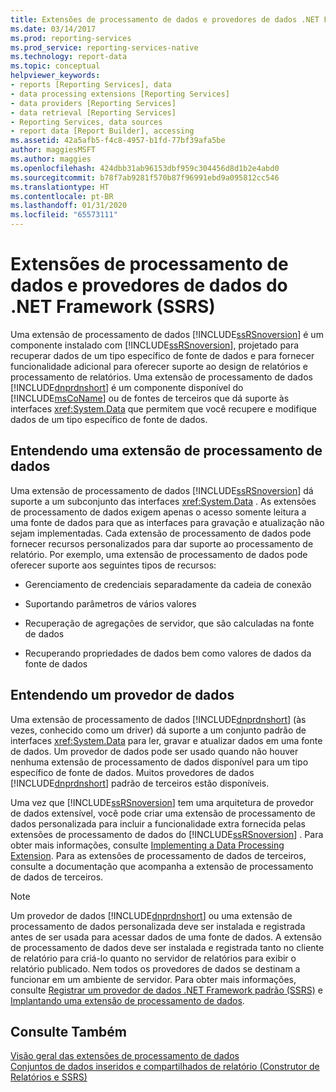 ```yaml
---
title: Extensões de processamento de dados e provedores de dados .NET Framework (SSRS) | Microsoft Docs
ms.date: 03/14/2017
ms.prod: reporting-services
ms.prod_service: reporting-services-native
ms.technology: report-data
ms.topic: conceptual
helpviewer_keywords:
- reports [Reporting Services], data
- data processing extensions [Reporting Services]
- data providers [Reporting Services]
- data retrieval [Reporting Services]
- Reporting Services, data sources
- report data [Report Builder], accessing
ms.assetid: 42a5afb5-f4c8-4957-b1fd-77bf39afa5be
author: maggiesMSFT
ms.author: maggies
ms.openlocfilehash: 424dbb31ab96153dbf959c304456d8d1b2e4abd0
ms.sourcegitcommit: b78f7ab9281f570b87f96991ebd9a095812cc546
ms.translationtype: HT
ms.contentlocale: pt-BR
ms.lasthandoff: 01/31/2020
ms.locfileid: "65573111"
---
```

# <a name="data-processing-extensions-and-net-framework-data-providers-ssrs"></a>Extensões de processamento de dados e provedores de dados do .NET Framework (SSRS)
  Uma extensão de processamento de dados [!INCLUDE[ssRSnoversion](../../includes/ssrsnoversion-md.md)] é um componente instalado com [!INCLUDE[ssRSnoversion](../../includes/ssrsnoversion-md.md)], projetado para recuperar dados de um tipo específico de fonte de dados e para fornecer funcionalidade adicional para oferecer suporte ao design de relatórios e processamento de relatórios. Uma extensão de processamento de dados [!INCLUDE[dnprdnshort](../../includes/dnprdnshort-md.md)] é um componente disponível do [!INCLUDE[msCoName](../../includes/msconame-md.md)] ou de fontes de terceiros que dá suporte às interfaces <xref:System.Data> que permitem que você recupere e modifique dados de um tipo específico de fonte de dados.  
  
## <a name="understanding-a-data-processing-extension"></a>Entendendo uma extensão de processamento de dados  
 Uma extensão de processamento de dados [!INCLUDE[ssRSnoversion](../../includes/ssrsnoversion-md.md)] dá suporte a um subconjunto das interfaces <xref:System.Data> . As extensões de processamento de dados exigem apenas o acesso somente leitura a uma fonte de dados para que as interfaces para gravação e atualização não sejam implementadas. Cada extensão de processamento de dados pode fornecer recursos personalizados para dar suporte ao processamento de relatório. Por exemplo, uma extensão de processamento de dados pode oferecer suporte aos seguintes tipos de recursos:  
  
-   Gerenciamento de credenciais separadamente da cadeia de conexão  
  
-   Suportando parâmetros de vários valores  
  
-   Recuperação de agregações de servidor, que são calculadas na fonte de dados  
  
-   Recuperando propriedades de dados bem como valores de dados da fonte de dados  
  
## <a name="understanding-a-data-provider"></a>Entendendo um provedor de dados  
 Uma extensão de processamento de dados [!INCLUDE[dnprdnshort](../../includes/dnprdnshort-md.md)] (às vezes, conhecido como um driver) dá suporte a um conjunto padrão de interfaces <xref:System.Data> para ler, gravar e atualizar dados em uma fonte de dados. Um provedor de dados pode ser usado quando não houver nenhuma extensão de processamento de dados disponível para um tipo específico de fonte de dados. Muitos provedores de dados [!INCLUDE[dnprdnshort](../../includes/dnprdnshort-md.md)] padrão de terceiros estão disponíveis.  
  
 Uma vez que [!INCLUDE[ssRSnoversion](../../includes/ssrsnoversion-md.md)] tem uma arquitetura de provedor de dados extensível, você pode criar uma extensão de processamento de dados personalizada para incluir a funcionalidade extra fornecida pelas extensões de processamento de dados do [!INCLUDE[ssRSnoversion](../../includes/ssrsnoversion-md.md)] . Para obter mais informações, consulte [Implementing a Data Processing Extension](../../reporting-services/extensions/data-processing/implementing-a-data-processing-extension.md). Para as extensões de processamento de dados de terceiros, consulte a documentação que acompanha a extensão de processamento de dados de terceiros.  
  
> [!NOTE]  
>  Um provedor de dados [!INCLUDE[dnprdnshort](../../includes/dnprdnshort-md.md)] ou uma extensão de processamento de dados personalizada deve ser instalada e registrada antes de ser usada para acessar dados de uma fonte de dados. A extensão de processamento de dados deve ser instalada e registrada tanto no cliente de relatório para criá-lo quanto no servidor de relatórios para exibir o relatório publicado. Nem todos os provedores de dados se destinam a funcionar em um ambiente de servidor. Para obter mais informações, consulte [Registrar um provedor de dados .NET Framework padrão &#40;SSRS&#41;](../../reporting-services/report-data/register-a-standard-net-framework-data-provider-ssrs.md) e [Implantando uma extensão de processamento de dados](../../reporting-services/extensions/data-processing/deploying-a-data-processing-extension.md).  
  
## <a name="see-also"></a>Consulte Também  
 [Visão geral das extensões de processamento de dados](../../reporting-services/extensions/data-processing/data-processing-extensions-overview.md)   
 [Conjuntos de dados inseridos e compartilhados de relatório &#40;Construtor de Relatórios e SSRS&#41;](../../reporting-services/report-data/report-embedded-datasets-and-shared-datasets-report-builder-and-ssrs.md)  
  
  
